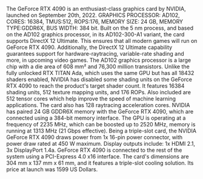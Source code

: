 The GeForce RTX 4090 is an enthusiast-class graphics card by NVIDIA, launched on September 20th, 2022.
GRAPHICS PROCESSOR: AD102, CORES: 16384, TMUS:512, ROPS:176, MEMORY SIZE: 24 GB, MEMORY TYPE:GDDR6X, 
BUS WIDTH: 384 bit.
Built on the 5 nm process, and based on the AD102 graphics processor, in its AD102-300-A1 variant, the card supports DirectX 12 Ultimate. This ensures that all modern games will run on GeForce RTX 4090. Additionally, the DirectX 12 Ultimate capability guarantees support for hardware-raytracing, variable-rate shading and more, in upcoming video games. The AD102 graphics processor is a large chip with a die area of 608 mm² and 76,300 million transistors. Unlike the fully unlocked RTX TITAN Ada, which uses the same GPU but has all 18432 shaders enabled, NVIDIA has disabled some shading units on the GeForce RTX 4090 to reach the product's target shader count. It features 16384 shading units, 512 texture mapping units, and 176 ROPs. Also included are 512 tensor cores which help improve the speed of machine learning applications. The card also has 128 raytracing acceleration cores. NVIDIA has paired 24 GB GDDR6X memory with the GeForce RTX 4090, which are connected using a 384-bit memory interface. The GPU is operating at a frequency of 2235 MHz, which can be boosted up to 2520 MHz, memory is running at 1313 MHz (21 Gbps effective).
Being a triple-slot card, the NVIDIA GeForce RTX 4090 draws power from 1x 16-pin power connector, with power draw rated at 450 W maximum. Display outputs include: 1x HDMI 2.1, 3x DisplayPort 1.4a. GeForce RTX 4090 is connected to the rest of the system using a PCI-Express 4.0 x16 interface. The card's dimensions are 304 mm x 137 mm x 61 mm, and it features a triple-slot cooling solution. Its price at launch was 1599 US Dollars.